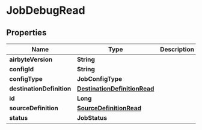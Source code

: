 

# JobDebugRead


## Properties

| Name | Type | Description | Notes |
|------------ | ------------- | ------------- | -------------|
|**airbyteVersion** | **String** |  |  |
|**configId** | **String** |  |  |
|**configType** | **JobConfigType** |  |  |
|**destinationDefinition** | [**DestinationDefinitionRead**](DestinationDefinitionRead.md) |  |  |
|**id** | **Long** |  |  |
|**sourceDefinition** | [**SourceDefinitionRead**](SourceDefinitionRead.md) |  |  |
|**status** | **JobStatus** |  |  |



